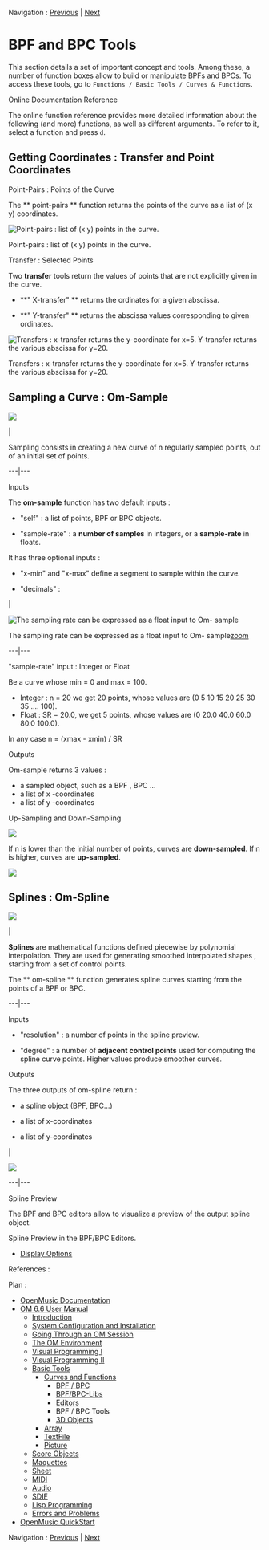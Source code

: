 
Navigation : [Previous](BPFLibEditors "page précédente\(BPF-Lib /
BPC-Lib Editors\)") | [Next](3D "Next\(3D Objects\)")

# BPF and BPC Tools

This section details a set of important concept and tools. Among these, a
number of function boxes allow to build or manipulate BPFs and BPCs. To access
these tools, go to `Functions / Basic Tools / Curves & Functions`.

Online Documentation Reference

The online function reference provides more detailed information about the
following (and more) functions, as well as different arguments. To refer to
it, select a function and press `d`.

## Getting Coordinates : Transfer and Point Coordinates

Point-Pairs : Points of the Curve

The ** point-pairs ** function returns the points of the curve as a list of (x
y) coordinates.

![Point-pairs : list of \(x y\) points in the curve.](../res/point-pairs.png)

Point-pairs : list of (x y) points in the curve.

Transfer : Selected Points

Two  **transfer** tools return the values of points that are not explicitly
given in the curve.

  * **" X-transfer" ** returns the ordinates for a given abscissa. 

  * **" Y-transfer" ** returns the abscissa values corresponding to given ordinates.

![Transfers : x-transfer returns the y-coordinate for x=5. Y-transfer returns
the various abscissa for y=20.](../res/transfers.png)

Transfers : x-transfer returns the y-coordinate for x=5. Y-transfer returns
the various abscissa for y=20.

## Sampling a Curve : Om-Sample

![](../res/omsample_icon.png)

|

Sampling consists in creating a new curve of n regularly sampled points, out
of an initial set of points.  
  
---|---  
  
Inputs

The  **om-sample** function has two default inputs :

  * "self" : a list of points,  BPF or  BPC objects. 

  * "sample-rate" : a **number of samples** in integers, or a **sample-rate** in floats. 

It has three optional inputs :

  * "x-min" and "x-max" define a segment to sample within the curve.

  * "decimals" :

|

![The sampling rate can be expressed as a float input to Om-
sample](../res/SRsample_scr.png)

The sampling rate can be expressed as a float input to Om-
sample[zoom](../res/SRsample_scr_1.png "Zoom \(nouvelle fenêtre\)")  
  
---|---  
  
"sample-rate" input : Integer or Float

Be a curve whose min = 0 and max = 100.

  * Integer :  n = 20 we get 20 points, whose values are (0 5 10 15 20 25 30 35 .... 100).
  * Float : SR = 20.0, we get 5 points, whose values are (0 20.0 40.0 60.0 80.0 100.0). 

In any case  n = (xmax - xmin) / SR

Outputs

Om-sample returns 3 values :

  * a sampled object, such as a  BPF ,  BPC ...
  * a list of  x -coordinates
  * a list of  y -coordinates

Up-Sampling and Down-Sampling

![](../res/sample1.png)

If  n is lower than the initial number of points, curves are **down-sampled**.
If  n is higher, curves are **up-sampled**.

![](../res/upanddownsample.png)

## Splines : Om-Spline

![](../res/spli_icon.png)

|

**Splines** are mathematical functions defined piecewise by polynomial
interpolation. They are used for generating  smoothed interpolated shapes ,
starting from a set of control points.

The ** om-spline ** function generates spline curves starting from the points
of a BPF or BPC.  
  
---|---  
  
Inputs

  * "resolution" : a number of points in the spline preview. 

  * "degree" : a number of **adjacent control points** used for computing the spline curve points. Higher values produce smoother curves.

Outputs

The three outputs of om-spline return :

  * a spline object (BPF, BPC...)

  * a list of x-coordinates

  * a list of y-coordinates

|

![](../res/spline_1.png)  
  
---|---  
  
Spline Preview

The BPF and BPC editors allow to visualize a preview of the output spline
object.

Spline Preview in the BPF/BPC Editors.

  * [Display Options](Display)

References :

Plan :

  * [OpenMusic Documentation](OM-Documentation)
  * [OM 6.6 User Manual](OM-User-Manual)
    * [Introduction](00-Sommaire)
    * [System Configuration and Installation](Installation)
    * [Going Through an OM Session](Goingthrough)
    * [The OM Environment](Environment)
    * [Visual Programming I](BasicVisualProgramming)
    * [Visual Programming II](AdvancedVisualProgramming)
    * [Basic Tools](BasicObjects)
      * [Curves and Functions](CurvesAndFunctions)
        * [BPF / BPC](BPF-BPC)
        * [BPF/BPC-Libs](MultiBPF)
        * [Editors](BPFEditors)
        * BPF / BPC Tools
        * [3D Objects](3D)
      * [Array](ClassArray)
      * [TextFile](textfile)
      * [Picture](Picture)
    * [Score Objects](ScoreObjects)
    * [Maquettes](Maquettes)
    * [Sheet](Sheet)
    * [MIDI](MIDI)
    * [Audio](Audio)
    * [SDIF](SDIF)
    * [Lisp Programming](Lisp)
    * [Errors and Problems](errors)
  * [OpenMusic QuickStart](QuickStart-Chapters)

Navigation : [Previous](BPFLibEditors "page précédente\(BPF-Lib /
BPC-Lib Editors\)") | [Next](3D "Next\(3D Objects\)")

